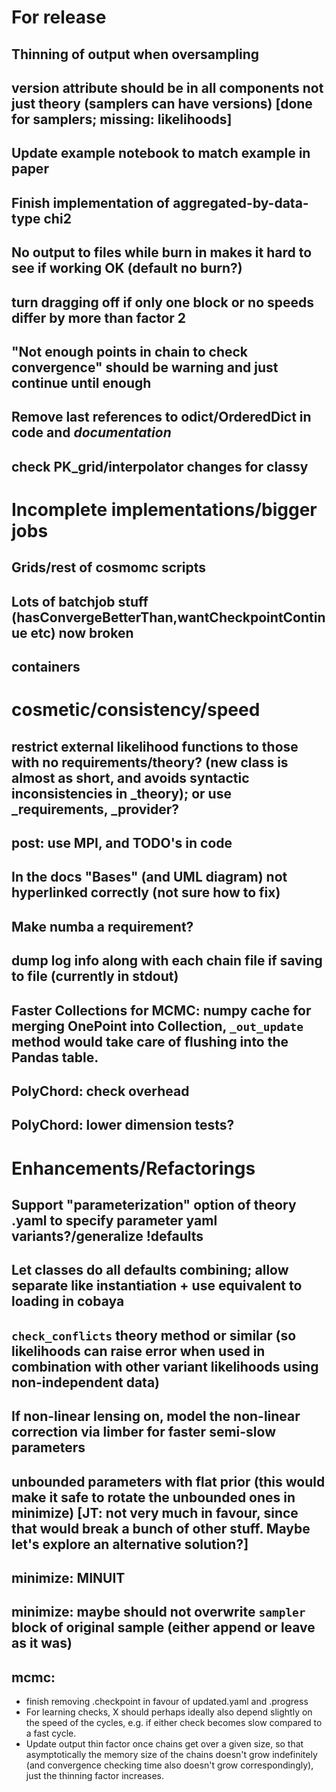 # For release

## Thinning of output when oversampling
## version attribute should be in all components not just theory (samplers can have versions) [done for samplers; missing: likelihoods]
## Update example notebook to match example in paper
## Finish implementation of aggregated-by-data-type chi2
## No output to files while burn in makes it hard to see if working OK (default no burn?)
## turn dragging off if only one block or no speeds differ by more than factor 2
## "Not enough points in chain to check convergence" should be warning and just continue until enough
## Remove last references to odict/OrderedDict in code and *documentation*
## check PK_grid/interpolator changes for classy

# Incomplete implementations/bigger jobs
## Grids/rest of cosmomc scripts
## Lots of batchjob stuff (hasConvergeBetterThan,wantCheckpointContinue etc) now broken
## containers

# cosmetic/consistency/speed

## restrict external likelihood functions to those with no requirements/theory? (new class is almost as short, and avoids syntactic inconsistencies in _theory); or use _requirements, _provider?
## post: use MPI, and TODO's in code
## In the docs "Bases" (and UML diagram) not hyperlinked correctly (not sure how to fix)
## Make numba a requirement?
## dump log info along with each chain file if saving to file (currently in stdout)
## Faster Collections for MCMC: numpy cache for merging OnePoint into Collection, `_out_update` method would take care of flushing into the Pandas table.
## PolyChord: check overhead
## PolyChord: lower dimension tests?

# Enhancements/Refactorings

## Support "parameterization" option of theory .yaml to specify parameter yaml variants?/generalize !defaults
## Let classes do all defaults combining; allow separate like instantiation + use equivalent to loading in cobaya
## `check_conflicts` theory method or similar (so likelihoods can raise error when used in combination with other variant likelihoods using non-independent data)
## If non-linear lensing on, model the non-linear correction via limber for faster semi-slow parameters
## unbounded parameters with flat prior (this would make it safe to rotate the unbounded ones in minimize) [JT: not very much in favour, since that would break a bunch of other stuff. Maybe let's explore an alternative solution?]
## minimize: MINUIT
## minimize: maybe should not overwrite `sampler` block of original sample (either append or leave as it was)
## mcmc:
* finish removing .checkpoint in favour of updated.yaml and .progress
* For learning checks, X should perhaps ideally also depend slightly on the speed of the cycles, e.g. if either check becomes slow compared to a fast cycle.
* Update output thin factor once chains get over a given size, so that asymptotically the memory size of the chains doesn't grow indefinitely (and convergence checking time also doesn't grow correspondingly), just the thinning factor increases.
